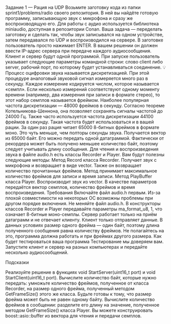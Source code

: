 Задание 1 — Рация на UDP
Возьмите заготовку кода из папки sprint1/problems/radio своего репозитория.
В ней вы найдёте готовую программу, записывающую звук с микрофона и сразу же воспроизводящую его.
Для работы с аудио используется библиотека miniaudio, доступная в репозитории Conan.
Ваша задача — переделать заготовку и сделать так, чтобы звук записывался на одном устройстве, затем передавался по UDP и воспроизводился на сервере.
В заготовке пользователь просто нажимает ENTER. В вашем решении он должен ввести IP-адрес сервера при передаче каждого аудиосообщения.
Клиент и сервер будут одной программой. При запуске пользователь указывает следующие параметры командной строки:
слово client либо server,
рабочий порт, по которому будет устанавливаться соединение.
💡 Процесс оцифровки звука называется дискретизацией. При этой процедуре аналоговый звуковой сигнал измеряется много раз в секунду. Каждое измерение кодируется числом, которое называется «семпл». Если несколько измерений соответствуют одному моменту времени (например, два измерения при записи в формате стерео), то этот набор семплов называется фреймом. Наиболее популярная частота дискретизации — 48000 фреймов в секунду. Согласно теореме Котельникова-Шеннона, она позволяет сохранять сигналы частотой до 24000 Гц. Также часто используется частота дискретизации 44100 фреймов в секунду. Такая частота будет использоваться и в вашей рации.
За один раз рация читает 65000 8-битных фреймов в формате моно. Это чуть меньше, чем полторы секунды звука. Получается вектор из 65000 байт. Его можно передать одной датаграммой. Фактически от рекордера может быть получено меньшее количество байт, поэтому следует учитывать длину сообщения.
Для чтения и воспроизведения звука в файле audio.h есть классы Recorder и Player. Вам будут полезны следующие методы:
Метод Record класса Recorder. Получает звук с микрофона и возвращает в виде vector<char>. Также он возвращает количество прочитанных фреймов. Метод принимает максимальное количество фреймов для записи и время записи.
Метод PlayBuffer класса Player. Воспроизводит звук из vector<char>. В качестве параметров передаётся вектор семплов, количество фреймов и время воспроизведения.
Требования
Включайте файл audio.h первым. Из-за плохой совместимости на некоторых ОС возможны проблемы при другом порядке включения.
Не меняйте файл audio.h.
В конструкторы классов Recorder и Player передавайте параметры ma_format_u8, 1, что означает 8-битные моно-семплы.
Сервер работает только на приём датаграмм и не отвечает клиенту. Клиент только отправляет данные.
В данных условиях размер одного фрейма — один байт, поэтому длина полученного сообщения равна количеству фреймов. Не полагайтесь на это, программа должна работать и при фреймах другого размера.
Как будет тестироваться ваша программа
Тестирование мы доверяем вам. Запустите клиент и сервер на разных компьютерах и передайте несколько аудиосообщений.

Подсказки

Реализуйте решение в функциях void StartServer(uint16_t port) и void StartClient(uint16_t port).
Вычислите количество байт, которые нужно передать: умножьте количество фреймов, полученное от класса Recorder, на размер одного фрейма, полученный методом GetFrameSize() этого же класса. Будьте готовы к тому, что размер фрейма может быть не равен одному байту.
Вычислите количество фреймов в сообщении: разделите его длину на значение, полученное методом GetFrameSize() класса Player.
Вы можете конструировать boost::asio::buffer из вектора для чтения и передачи семплов.
